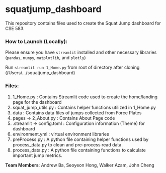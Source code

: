 # squatjump_dashboard
This repository contains files used to create the Squat Jump dashboard for CSE 583.

### How to Launch (Locally):

Please ensure you have `streamlit` installed and other necessary libraries (`pandas`, `numpy`, `matplotlib`, and `plotly`)

Run `streamlit run 1_Home.py` from root of directory after cloning (/Users/.../squatjump_dashboard)

### Files:

1. 1_Home.py : Contains Streamlit code used to create the home/landing page for the dashboard
2. squat_jump_utils.py : Contains helper functions utilized in 1_Home.py
3. data : Contains data files of jumps collected from Force Plates
4. pages -> 2_About.py : Contains About Page code
5. .streamlit -> config.toml : Configuration information (Theme) for dashboard
6. environment.yml : virtual environment libraries
7. preProcess.py : A python file containing helper functions used by process_data.py to clean and pre-process read data.
8. process_data.py : A python file containing functions to calculate important jump metrics.

**Team Members**: Andrew Ba, Seoyeon Hong, Walker Azam, John Cheng
